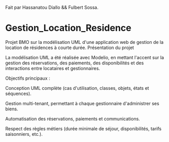 Fait par Hassanatou Diallo && Fulbert Sossa.

# Gestion_Location_Residence
Projet BMO sur la modélisation UML d'une application web de gestion de la location de résidences à courte durée.
Présentation du projet

 La modélisation UML a été réalisée avec Modelio, en mettant l'accent sur la gestion des réservations, des paiements, des disponibilités et des interactions entre locataires et gestionnaires.

Objectifs principaux :

Conception UML complète (cas d'utilisation, classes, objets, états et séquences).

Gestion multi-tenant, permettant à chaque gestionnaire d'administrer ses biens.

Automatisation des réservations, paiements et communications.

Respect des règles métiers (durée minimale de séjour, disponibilités, tarifs saisonniers, etc.).
